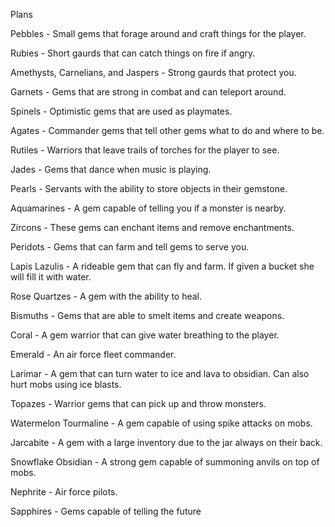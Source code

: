 Plans

Pebbles - Small gems that forage around and craft things for the player.

Rubies - Short gaurds that can catch things on fire if angry. 

Amethysts, Carnelians, and Jaspers - Strong gaurds that protect you.

Garnets - Gems that are strong in combat and can teleport around.

Spinels - Optimistic gems that are used as playmates.

Agates - Commander gems that tell other gems what to do and where to be.

Rutiles - Warriors that leave trails of torches for the player to see.

Jades - Gems that dance when music is playing.

Pearls - Servants with the ability to store objects in their gemstone.

Aquamarines - A gem capable of telling you if a monster is nearby.

Zircons - These gems can enchant items and remove enchantments.

Peridots - Gems that can farm and tell gems to serve you.

Lapis Lazulis - A rideable gem that can fly and farm. If given a bucket she will fill it with water.

Rose Quartzes - A gem with the ability to heal.

Bismuths - Gems that are able to smelt items and create weapons.

Coral - A gem warrior that can give water breathing to the player.

Emerald - An air force fleet commander.

Larimar - A gem that can turn water to ice and lava to obsidian. Can also hurt mobs using ice blasts.

Topazes - Warrior gems that can pick up and throw monsters.

Watermelon Tourmaline - A gem capable of using spike attacks on mobs.

Jarcabite - A gem with a large inventory due to the jar always on their back.

Snowflake Obsidian - A strong gem capable of summoning anvils on top of mobs.

Nephrite - Air force pilots.

Sapphires - Gems capable of telling the future
